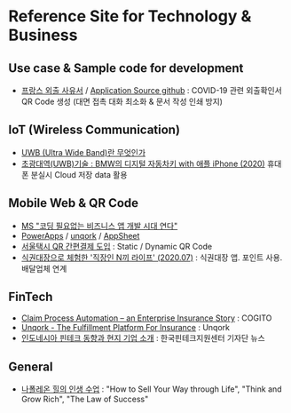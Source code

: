 # Reference Site for Technology & Business 

## Use case & Sample code for development
- [프랑스 외출 사유서](https://media.interieur.gouv.fr/deplacement-covid-19/) / [Application Source github](https://github.com/LAB-MI/deplacement-covid-19) : COVID-19 관련 외출확인서 QR Code 생성 (대면 접촉 대화 최소화 & 문서 작성 인쇄 방지) 

## IoT (Wireless Communication)
- [UWB (Ultra Wide Band)란 무엇인가](https://blog.naver.com/suresofttech/222020100797)
- [초광대역(UWB)기술 : BMW의 디지털 자동차키 with 애플 iPhone (2020)](https://blog.naver.com/kyoung1155/222025404704) 휴대폰 분실시 Cloud 저장 data 활용

## Mobile Web & QR Code
- [MS "코딩 필요없는 비즈니스 앱 개발 시대 연다"](https://n.news.naver.com/article/293/0000027493)
- [PowerApps](https://powerapps.microsoft.com/) / [unqork](https://www.unqork.com/no-code-software-platform-enterprise-apps-unqork) / [AppSheet](https://www.appsheet.com/)
- [서울택시 QR 간편결제 도입](https://newsis.com/view/?id=NISX20181023_0000450598&cID=10201&pID=10200) : Static / Dynamic QR Code
- [식권대장으로 체험한 '직장인 N끼 라이프' (2020.07)](https://zdnet.co.kr/view/?no=20200714175743) : 식권대장 앱. 포인트 사용. 배달업체 연계

## FinTech
- [Claim Process Automation – an Enterprise Insurance Story](https://youtu.be/dT0INU-fmI8) : COGITO
- [Unqork - The Fulfillment Platform For Insurance](https://youtu.be/pWbF6DAOhi4) : Unqork
- [인도네시아 핀테크 동향과 현지 기업 소개](https://blog.naver.com/koreafintech/221629207309) : 한국핀테크지원센터 기자단 뉴스

## General
- [나폴레온 힐의 인생 수업](https://m.post.naver.com/viewer/postView.nhn?volumeNo=27929619&memberNo=29740882&vType=VERTICAL) : "How to Sell Your Way through Life", "Think and Grow Rich", "The Law of Success"
  
